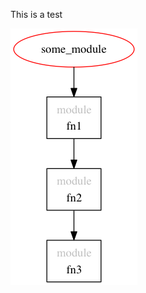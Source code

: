 This is a test


![alt tag](https://github.com/erikleitch/riak_graphviz/blob/master/img/call_stack.png)

